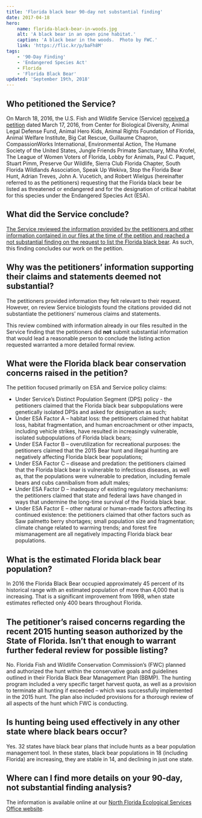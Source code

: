 ```yaml
---
title: 'Florida black bear 90-day not substantial finding'
date: 2017-04-18
hero:
    name: florida-black-bear-in-woods.jpg
    alt: 'A black bear in an open pine habitat.'
    caption: 'A black bear in the woods.  Photo by FWC.'
    link: 'https://flic.kr/p/baFh8M'
tags:
    - '90-Day Finding'
    - 'Endangered Species Act'
    - Florida
    - 'Florida Black Bear'
updated: 'September 19th, 2018'
---
```


## Who petitioned the Service?

On March 18, 2016, the U.S. Fish and Wildlife Service (Service) [received a petition](/pdf/petition/florida-black-bear.pdf) dated March 17, 2016, from Center for Biological Diversity, Animal Legal Defense Fund, Animal Hero Kids, Animal Rights Foundation of Florida, Animal Welfare Institute, Big Cat Rescue, Guillaume Chapron, CompassionWorks International, Environmental Action, The Humane Society of the United States, Jungle Friends Primate Sanctuary, Miha Krofel, The League of Women Voters of Florida, Lobby for Animals, Paul C. Paquet, Stuart Pimm, Preserve Our Wildlife, Sierra Club Florida Chapter, South Florida Wildlands Association, Speak Up Wekiva, Stop the Florida Bear Hunt, Adrian Treves, John A. Vucetich, and Robert Wielgus (hereinafter referred to as the petitioners) requesting that the Florida black bear be listed as threatened or endangered and for the designation of critical habitat for this species under the Endangered Species Act (ESA).  

## What did the Service conclude?

[The Service reviewed the information provided by the petitioners and other information contained in our files at the time of the petition and reached a not substantial finding on the request to list the Florida black bear](/news/2017/04/florida-black-bear-population-continues-to-increase/).  As such, this finding concludes our work on the petition.

## Why was the petitioners’ information supporting their claims and statements deemed not substantial?

The petitioners provided information they felt relevant to their request.  However, on review Service biologists found the citations provided did not substantiate the petitioners’ numerous claims and statements. 

This review combined with information already in our files resulted in the Service finding that the petitioners did **not** submit substantial information that would lead a reasonable person to conclude the listing action requested warranted a more detailed formal review.

## What were the Florida black bear conservation concerns raised in the petition?

The petition focused primarily on ESA and Service policy claims:

  - Under Service’s Distinct Population Segment (DPS) policy - the petitioners claimed that the Florida black bear subpopulations were genetically isolated DPSs and asked for designation as such;
  - Under ESA Factor A – habitat loss: the petitioners claimed that habitat loss, habitat fragmentation, and human encroachment or other impacts, including vehicle strikes, have resulted in increasingly vulnerable, isolated subpopulations of Florida black bears;
  - Under ESA Factor B – overutilization for recreational purposes: the petitioners claimed that the 2015 Bear hunt and illegal hunting are negatively affecting Florida black bear populations;
  - Under ESA Factor C – disease and predation: the petitioners claimed that the Florida black bear is vulnerable to infectious diseases, as well as, that the populations were vulnerable to predation, including female bears and cubs cannibalism from adult males;
  - Under ESA Factor D – inadequacy of existing regulatory mechanisms: the petitioners claimed that state and federal laws have changed in ways that undermine the long-time survival of the Florida black bear.
  - Under ESA Factor E – other natural or human-made factors affecting its continued existence: the petitioners claimed that other factors such as Saw palmetto berry shortages; small population size and fragmentation; climate change related to warming trends; and forest fire mismanagement are all negatively impacting Florida black bear populations.

## What is the estimated Florida black bear population?

In 2016 the Florida Black Bear occupied approximately 45 percent of its historical range with an estimated population of more than 4,000 that is increasing.  That is a significant improvement from 1998, when state estimates reflected only 400 bears throughout  Florida.

## The petitioner’s raised concerns regarding the recent 2015 hunting season authorized by the State of Florida. Isn’t that enough to warrant further federal review for possible listing?

No.  Florida Fish and Wildlife Conservation Commission’s (FWC) planned and authorized the hunt within the conservative goals and guidelines outlined in their Florida Black Bear Management Plan (BBMP).  The hunting program included a very specific target harvest quota, as well as a provision to terminate all hunting if exceeded – which was successfully implemented in the 2015 hunt.  The plan also included provisions for a thorough review of all aspects of the hunt which FWC is conducting.

## Is hunting being used effectively in any other state where black bears occur?

Yes. 32 states have black bear plans that include hunts as a bear population management tool. In these states, black bear populations in 18 (including Florida) are increasing, they are stable in 14, and declining in just one state. 

## Where can I find more details on your 90-day, not substantial finding analysis?

The information is available online at our [North Florida Ecological Services Office website](https://www.fws.gov/northflorida).

